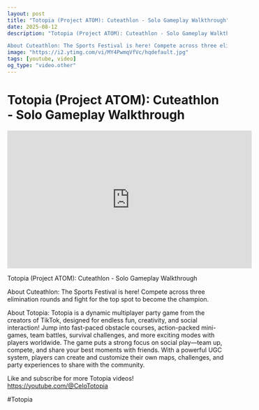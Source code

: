 ```yaml
---
layout: post
title: "Totopia (Project ATOM): Cuteathlon - Solo Gameplay Walkthrough"
date: 2025-08-12
description: "Totopia (Project ATOM): Cuteathlon - Solo Gameplay Walkthrough

About Cuteathlon: The Sports Festival is here! Compete across three elimination rounds a..."
image: "https://i2.ytimg.com/vi/MY4PwmqVfVc/hqdefault.jpg"
tags: [youtube, video]
og_type: "video.other"
---
```


<script type="application/ld+json">
{
  "@context": "http://schema.org",
  "@type": "VideoObject",
  "name": "Totopia (Project ATOM): Cuteathlon - Solo Gameplay Walkthrough",
  "description": "Totopia (Project ATOM): Cuteathlon - Solo Gameplay Walkthrough\n\nAbout Cuteathlon: The Sports Festival is here! Compete across three elimination rounds and fight for the top spot to become the champion.\n\nAbout Totopia: Totopia is a dynamic multiplayer party game from the creators of TikTok, designed for endless fun, creativity, and social interaction! Jump into fast-paced obstacle courses, action-packed mini-games, team battles, survival challenges, and more exciting modes with players worldwide. The game puts a strong focus on social play\u2014team up, compete, and share your best moments with friends. With a powerful UGC system, players can create and customize their own maps, challenges, and party experiences to share with the community.\n\nLike and subscribe for more Totopia videos! https://youtube.com/@CeloTotopia\n\n#Totopia",
  "thumbnailUrl": "https://i2.ytimg.com/vi/MY4PwmqVfVc/hqdefault.jpg",
  "uploadDate": "2025-08-12T01:45:36",
  "embedUrl": "https://www.youtube.com/embed/MY4PwmqVfVc",
  "publisher": {
    "@type": "Person",
    "name": "Celo Zaga"
  },
  "mainEntityOfPage": {
    "@type": "WebPage",
    "@id": "https://celozaga.github.io/2025/08/12/totopia-(project-atom):-cuteathlon---solo-gameplay-walkthrough-MY4PwmqVfVc.html"
  },
  "duration": "PT0M0S"
}
</script>

<script type="application/ld+json">
{
  "@context": "http://schema.org",
  "@type": "BlogPosting",
  "headline": "Totopia (Project ATOM): Cuteathlon - Solo Gameplay Walkthrough",
  "image": "https://i2.ytimg.com/vi/MY4PwmqVfVc/hqdefault.jpg",
  "publisher": {
    "@type": "Person",
    "name": "Celo Zaga"
  },
  "url": "https://celozaga.github.io/2025/08/12/totopia-(project-atom):-cuteathlon---solo-gameplay-walkthrough-MY4PwmqVfVc.html",
  "datePublished": "2025-08-12T01:45:36",
  "dateCreated": "2025-08-12T01:45:36",
  "dateModified": "2025-08-12T01:45:36",
  "description": "Totopia (Project ATOM): Cuteathlon - Solo Gameplay Walkthrough\n\nAbout Cuteathlon: The Sports Festival is here! Compete across three elimination rounds a...",
  "author": {
    "@type": "Person",
    "name": "Celo Zaga"
  },
  "mainEntityOfPage": {
    "@type": "WebPage",
    "@id": "https://celozaga.github.io/2025/08/12/totopia-(project-atom):-cuteathlon---solo-gameplay-walkthrough-MY4PwmqVfVc.html"
  }
}
</script>

<h1 class="youtube-post-title">Totopia (Project ATOM): Cuteathlon - Solo Gameplay Walkthrough</h1>

<iframe width="560" height="315" src="https://www.youtube.com/embed/MY4PwmqVfVc" class="youtube-post-embed" frameborder="0" allowfullscreen></iframe>

<p class="youtube-post-description">Totopia (Project ATOM): Cuteathlon - Solo Gameplay Walkthrough

About Cuteathlon: The Sports Festival is here! Compete across three elimination rounds and fight for the top spot to become the champion.

About Totopia: Totopia is a dynamic multiplayer party game from the creators of TikTok, designed for endless fun, creativity, and social interaction! Jump into fast-paced obstacle courses, action-packed mini-games, team battles, survival challenges, and more exciting modes with players worldwide. The game puts a strong focus on social play—team up, compete, and share your best moments with friends. With a powerful UGC system, players can create and customize their own maps, challenges, and party experiences to share with the community.

Like and subscribe for more Totopia videos! https://youtube.com/@CeloTotopia

#Totopia</p>

